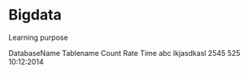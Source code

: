 Bigdata
=======

Learning purpose

DatabaseName    Tablename   Count   Rate    Time
abc             lkjasdkasl      2545    525     10:12:2014
